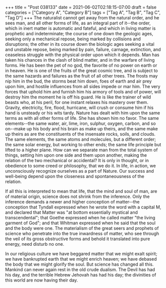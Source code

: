 +++
title = "Post 038133"
date = 2021-06-02T02:18:15-07:00
draft = false
categories = ["Category A", "Category B"]
tags = ["Tag A", "Tag B", "Tag C", "Tag D"]
+++
The naturalist cannot get away from the natural order, and he sees man, and all other forms of life, as an integral part of it--the order, which in inert matter is automatic and fateful, and which in living matter is prophetic and indeterminate; the course of one down the geologic ages, seeking only a mechanical repose, being marked by collisions and disruptions; the other in its course down the biologic ages seeking a vital and unstable repose, being marked by pain, failure, carnage, extinction, and ceaseless struggle with the physical order upon which it depends. Man has taken his chances in the clash of blind matter, and in the warfare of living forms. He has been the pet of no god, the favorite of no power on earth or in heaven. He is one of the fruits of the great cosmic tree, and is subject to the same hazards and failures as the fruit of all other trees. The frosts may nip him in the bud, the storms beat him down, foes of earth and air prey upon him, and hostile influences from all sides impede or mar him. The very forces that uphold him and furnish him his armory of tools and of power, will destroy him the moment he is off his guard. He is like the trainer of wild beasts who, at his peril, for one instant relaxes his mastery over them. Gravity, electricity, fire, flood, hurricane, will crush or consume him if his hand is unsteady or his wits tardy. Nature has dealt with him upon the same terms as with all other forms of life. She has shown him no favor. The same elements--the same water, air, lime, iron, sulphur, oxygen, carbon, and so on--make up his body and his brain as make up theirs, and the same make up theirs as are the constituents of the insensate rocks, soils, and clouds. The same elements, the same atoms and molecules, but a different order; the same solar energy, but working to other ends; the same life principle but lifted to a higher plane. How can we separate man from the total system of things, setting him upon one side and them upon another, making the relation of the two mechanical or accidental? It is only in thought, or in obedience to some creed or philosophy, that we do it. In life, in action, we unconsciously recognize ourselves as a part of Nature. Our success and well-being depend upon the closeness and spontaneousness of the relation.

If all this is interpreted to mean that life, that the mind and soul of man, are of material origin, science does not shrink from the inference. Only the inference demands a newer and higher conception of matter--the conception that Tyndall expressed when he wrote the word with a capital M, and declared that Matter was "at bottom essentially mystical and transcendental"; that Goethe expressed when he called matter "the living garment of God"; and that Whitman expressed when he said that the soul and the body were one. The materialism of the great seers and prophets of science who penetrate into the true inwardness of matter, who see through the veil of its gross obstructive forms and behold it translated into pure energy, need disturb no one.

In our religious culture we have beggared matter that we might exalt spirit; we have bankrupted earth that we might enrich heaven; we have debased the body that we might glorify the soul. But science has changed all this. Mankind can never again rest in the old crude dualism. The Devil has had his day, and the terrible Hebrew Jehovah has had his day; the divinities of this world are now having their day.
